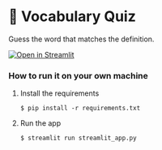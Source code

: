# 🎈 Vocabulary Quiz

Guess the word that matches the definition.

[![Open in Streamlit](https://static.streamlit.io/badges/streamlit_badge_black_white.svg)](https://vocabulary-quiz.streamlit.app/)

### How to run it on your own machine

1. Install the requirements

   ```
   $ pip install -r requirements.txt
   ```

2. Run the app

   ```
   $ streamlit run streamlit_app.py
   ```

